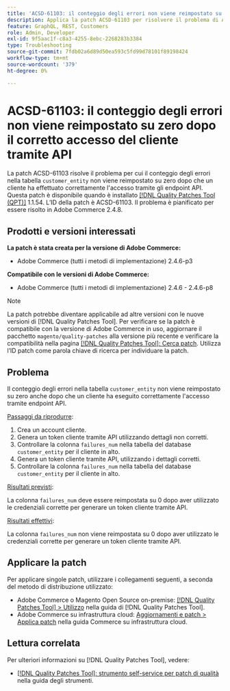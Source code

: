 ```yaml
---
title: 'ACSD-61103: il conteggio degli errori non viene reimpostato su zero dopo il corretto accesso del cliente tramite API'
description: Applica la patch ACSD-61103 per risolvere il problema di Adobe Commerce, in cui il conteggio degli errori nella tabella "customer_entity" non viene reimpostato su zero dopo che un cliente ha effettuato correttamente l’accesso tramite gli endpoint API.
feature: GraphQL, REST, Customers
role: Admin, Developer
exl-id: 9f5aac1f-c8a3-4255-8ebc-2268283b3384
type: Troubleshooting
source-git-commit: 7fdb02a6d89d50ea593c5fd99d78101f89198424
workflow-type: tm+mt
source-wordcount: '379'
ht-degree: 0%

---
```


# ACSD-61103: il conteggio degli errori non viene reimpostato su zero dopo il corretto accesso del cliente tramite API

La patch ACSD-61103 risolve il problema per cui il conteggio degli errori nella tabella `customer_entity` non viene reimpostato su zero dopo che un cliente ha effettuato correttamente l&#39;accesso tramite gli endpoint API. Questa patch è disponibile quando è installato [[!DNL Quality Patches Tool (QPT)]](/help/tools/quality-patches-tool/quality-patches-tool-to-self-serve-quality-patches.md) 1.1.54. L’ID della patch è ACSD-61103. Il problema è pianificato per essere risolto in Adobe Commerce 2.4.8.

## Prodotti e versioni interessati

**La patch è stata creata per la versione di Adobe Commerce:**

* Adobe Commerce (tutti i metodi di implementazione) 2.4.6-p3

**Compatibile con le versioni di Adobe Commerce:**

* Adobe Commerce (tutti i metodi di implementazione) 2.4.6 - 2.4.6-p8

>[!NOTE]
>
>La patch potrebbe diventare applicabile ad altre versioni con le nuove versioni di [!DNL Quality Patches Tool]. Per verificare se la patch è compatibile con la versione di Adobe Commerce in uso, aggiornare il pacchetto `magento/quality-patches` alla versione più recente e verificare la compatibilità nella pagina [[!DNL Quality Patches Tool]: Cerca patch](https://experienceleague.adobe.com/tools/commerce-quality-patches/index.html). Utilizza l’ID patch come parola chiave di ricerca per individuare la patch.

## Problema

Il conteggio degli errori nella tabella `customer_entity` non viene reimpostato su zero anche dopo che un cliente ha eseguito correttamente l&#39;accesso tramite endpoint API.

<u>Passaggi da riprodurre</u>:

1. Crea un account cliente.
1. Genera un token cliente tramite API utilizzando dettagli non corretti.
1. Controllare la colonna `failures_num` nella tabella del database `customer_entity` per il cliente in alto.
1. Genera un token cliente tramite API, utilizzando i dettagli corretti.
1. Controllare la colonna `failures_num` nella tabella del database `customer_entity` per il cliente in alto.

<u>Risultati previsti</u>:

La colonna `failures_num` deve essere reimpostata su 0 dopo aver utilizzato le credenziali corrette per generare un token cliente tramite API.

<u>Risultati effettivi</u>:

La colonna `failures_num` non viene reimpostata su 0 dopo aver utilizzato le credenziali corrette per generare un token cliente tramite API.

## Applicare la patch

Per applicare singole patch, utilizzare i collegamenti seguenti, a seconda del metodo di distribuzione utilizzato:

* Adobe Commerce o Magento Open Source on-premise: [[!DNL Quality Patches Tool] > Utilizzo](/help/tools/quality-patches-tool/usage.md) nella guida di [!DNL Quality Patches Tool].
* Adobe Commerce su infrastruttura cloud: [Aggiornamenti e patch > Applica patch](https://experienceleague.adobe.com/docs/commerce-cloud-service/user-guide/develop/upgrade/apply-patches.html) nella guida Commerce su infrastruttura cloud.

## Lettura correlata

Per ulteriori informazioni su [!DNL Quality Patches Tool], vedere:

* [[!DNL Quality Patches Tool]: strumento self-service per patch di qualità](/help/tools/quality-patches-tool/quality-patches-tool-to-self-serve-quality-patches.md) nella guida degli strumenti.

